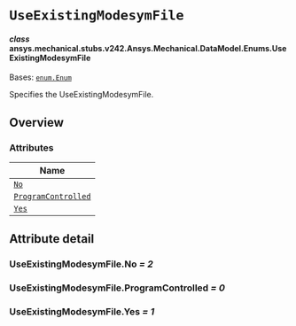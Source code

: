 # `UseExistingModesymFile`



#### *class* ansys.mechanical.stubs.v242.Ansys.Mechanical.DataModel.Enums.UseExistingModesymFile

Bases: [`enum.Enum`](https://docs.python.org/3/library/enum.html#enum.Enum)

Specifies the UseExistingModesymFile.

<!-- !! processed by numpydoc !! -->

<a id="overview"></a>

## Overview

### Attributes

| Name |
| ------------------------------------------------------------------ |
| [`No`](#UseExistingModesymFile.No) |
| [`ProgramControlled`](#UseExistingModesymFile.ProgramControlled) |
| [`Yes`](#UseExistingModesymFile.Yes) |

<a id="attribute-detail"></a>

## Attribute detail

<a id="UseExistingModesymFile.No"></a>

### UseExistingModesymFile.No *= 2*

<a id="UseExistingModesymFile.ProgramControlled"></a>

### UseExistingModesymFile.ProgramControlled *= 0*

<a id="UseExistingModesymFile.Yes"></a>

### UseExistingModesymFile.Yes *= 1*


